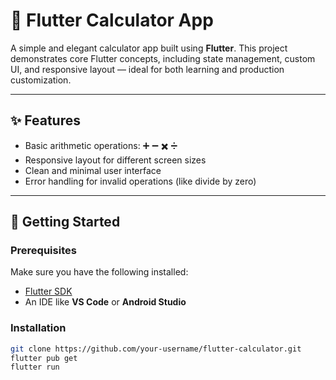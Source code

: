 # 🧮 Flutter Calculator App

A simple and elegant calculator app built using **Flutter**. This project demonstrates core Flutter concepts, including state management, custom UI, and responsive layout — ideal for both learning and production customization.

---

## ✨ Features

- Basic arithmetic operations: ➕ ➖ ✖️ ➗  
- Responsive layout for different screen sizes  
- Clean and minimal user interface  
- Error handling for invalid operations (like divide by zero)

---

## 🚀 Getting Started

### Prerequisites
Make sure you have the following installed:
- [Flutter SDK](https://flutter.dev/docs/get-started/install)
- An IDE like **VS Code** or **Android Studio**

### Installation

```bash
git clone https://github.com/your-username/flutter-calculator.git
flutter pub get
flutter run
